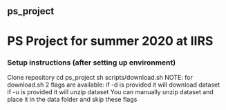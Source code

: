 ## ps_project
# PS Project for summer 2020 at IIRS

### Setup instructions (after setting up environment)
Clone repository
cd ps_project
sh scripts/download.sh
NOTE: for download.sh 2 flags are available: 
    if -d is provided it will download dataset
    if -u is provided it will unzip dataset
    You can manually unzip dataset and place it in the data folder and skip these flags
